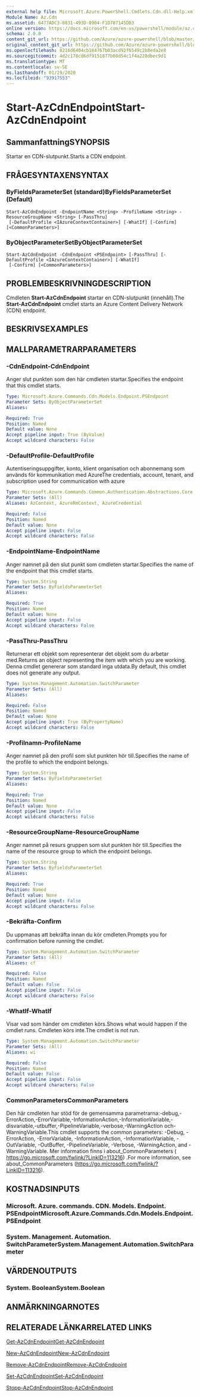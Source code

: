 ```yaml
---
external help file: Microsoft.Azure.PowerShell.Cmdlets.Cdn.dll-Help.xml
Module Name: Az.Cdn
ms.assetid: 6477ADC3-0831-493D-8904-F1D787145DD3
online version: https://docs.microsoft.com/en-us/powershell/module/az.cdn/start-azcdnendpoint
schema: 2.0.0
content_git_url: https://github.com/Azure/azure-powershell/blob/master/src/Cdn/Cdn/help/Start-AzCdnEndpoint.md
original_content_git_url: https://github.com/Azure/azure-powershell/blob/master/src/Cdn/Cdn/help/Start-AzCdnEndpoint.md
ms.openlocfilehash: 8216d6404cb184767b03acd92f6549c2b8eda2e8
ms.sourcegitcommit: 4d2c178cd6df9151877b08d54c1f4a228dbec9d1
ms.translationtype: MT
ms.contentlocale: sv-SE
ms.lasthandoff: 01/29/2020
ms.locfileid: "93917553"
---
```

# <span data-ttu-id="1e974-101">Start-AzCdnEndpoint</span><span class="sxs-lookup"><span data-stu-id="1e974-101">Start-AzCdnEndpoint</span></span>

## <span data-ttu-id="1e974-102">Sammanfattning</span><span class="sxs-lookup"><span data-stu-id="1e974-102">SYNOPSIS</span></span>
<span data-ttu-id="1e974-103">Startar en CDN-slutpunkt.</span><span class="sxs-lookup"><span data-stu-id="1e974-103">Starts a CDN endpoint.</span></span>

## <span data-ttu-id="1e974-104">FRÅGESYNTAXEN</span><span class="sxs-lookup"><span data-stu-id="1e974-104">SYNTAX</span></span>

### <span data-ttu-id="1e974-105">ByFieldsParameterSet (standard)</span><span class="sxs-lookup"><span data-stu-id="1e974-105">ByFieldsParameterSet (Default)</span></span>
```
Start-AzCdnEndpoint -EndpointName <String> -ProfileName <String> -ResourceGroupName <String> [-PassThru]
 [-DefaultProfile <IAzureContextContainer>] [-WhatIf] [-Confirm] [<CommonParameters>]
```

### <span data-ttu-id="1e974-106">ByObjectParameterSet</span><span class="sxs-lookup"><span data-stu-id="1e974-106">ByObjectParameterSet</span></span>
```
Start-AzCdnEndpoint -CdnEndpoint <PSEndpoint> [-PassThru] [-DefaultProfile <IAzureContextContainer>] [-WhatIf]
 [-Confirm] [<CommonParameters>]
```

## <span data-ttu-id="1e974-107">PROBLEMBESKRIVNING</span><span class="sxs-lookup"><span data-stu-id="1e974-107">DESCRIPTION</span></span>
<span data-ttu-id="1e974-108">Cmdleten **Start-AzCdnEndpoint** startar en CDN-slutpunkt (innehåll).</span><span class="sxs-lookup"><span data-stu-id="1e974-108">The **Start-AzCdnEndpoint** cmdlet starts an Azure Content Delivery Network (CDN) endpoint.</span></span>

## <span data-ttu-id="1e974-109">BESKRIVS</span><span class="sxs-lookup"><span data-stu-id="1e974-109">EXAMPLES</span></span>

## <span data-ttu-id="1e974-110">MALLPARAMETRAR</span><span class="sxs-lookup"><span data-stu-id="1e974-110">PARAMETERS</span></span>

### <span data-ttu-id="1e974-111">-CdnEndpoint</span><span class="sxs-lookup"><span data-stu-id="1e974-111">-CdnEndpoint</span></span>
<span data-ttu-id="1e974-112">Anger slut punkten som den här cmdleten startar.</span><span class="sxs-lookup"><span data-stu-id="1e974-112">Specifies the endpoint that this cmdlet starts.</span></span>

```yaml
Type: Microsoft.Azure.Commands.Cdn.Models.Endpoint.PSEndpoint
Parameter Sets: ByObjectParameterSet
Aliases:

Required: True
Position: Named
Default value: None
Accept pipeline input: True (ByValue)
Accept wildcard characters: False
```

### <span data-ttu-id="1e974-113">-DefaultProfile</span><span class="sxs-lookup"><span data-stu-id="1e974-113">-DefaultProfile</span></span>
<span data-ttu-id="1e974-114">Autentiseringsuppgifter, konto, klient organisation och abonnemang som används för kommunikation med Azure</span><span class="sxs-lookup"><span data-stu-id="1e974-114">The credentials, account, tenant, and subscription used for communication with azure</span></span>

```yaml
Type: Microsoft.Azure.Commands.Common.Authentication.Abstractions.Core.IAzureContextContainer
Parameter Sets: (All)
Aliases: AzContext, AzureRmContext, AzureCredential

Required: False
Position: Named
Default value: None
Accept pipeline input: False
Accept wildcard characters: False
```

### <span data-ttu-id="1e974-115">-EndpointName</span><span class="sxs-lookup"><span data-stu-id="1e974-115">-EndpointName</span></span>
<span data-ttu-id="1e974-116">Anger namnet på den slut punkt som cmdleten startar.</span><span class="sxs-lookup"><span data-stu-id="1e974-116">Specifies the name of the endpoint that this cmdlet starts.</span></span>

```yaml
Type: System.String
Parameter Sets: ByFieldsParameterSet
Aliases:

Required: True
Position: Named
Default value: None
Accept pipeline input: False
Accept wildcard characters: False
```

### <span data-ttu-id="1e974-117">-PassThru</span><span class="sxs-lookup"><span data-stu-id="1e974-117">-PassThru</span></span>
<span data-ttu-id="1e974-118">Returnerar ett objekt som representerar det objekt som du arbetar med.</span><span class="sxs-lookup"><span data-stu-id="1e974-118">Returns an object representing the item with which you are working.</span></span>
<span data-ttu-id="1e974-119">Denna cmdlet genererar som standard inga utdata.</span><span class="sxs-lookup"><span data-stu-id="1e974-119">By default, this cmdlet does not generate any output.</span></span>

```yaml
Type: System.Management.Automation.SwitchParameter
Parameter Sets: (All)
Aliases:

Required: False
Position: Named
Default value: None
Accept pipeline input: True (ByPropertyName)
Accept wildcard characters: False
```

### <span data-ttu-id="1e974-120">-Profilnamn</span><span class="sxs-lookup"><span data-stu-id="1e974-120">-ProfileName</span></span>
<span data-ttu-id="1e974-121">Anger namnet på den profil som slut punkten hör till.</span><span class="sxs-lookup"><span data-stu-id="1e974-121">Specifies the name of the profile to which the endpoint belongs.</span></span>

```yaml
Type: System.String
Parameter Sets: ByFieldsParameterSet
Aliases:

Required: True
Position: Named
Default value: None
Accept pipeline input: False
Accept wildcard characters: False
```

### <span data-ttu-id="1e974-122">-ResourceGroupName</span><span class="sxs-lookup"><span data-stu-id="1e974-122">-ResourceGroupName</span></span>
<span data-ttu-id="1e974-123">Anger namnet på resurs gruppen som slut punkten hör till.</span><span class="sxs-lookup"><span data-stu-id="1e974-123">Specifies the name of the resource group to which the endpoint belongs.</span></span>

```yaml
Type: System.String
Parameter Sets: ByFieldsParameterSet
Aliases:

Required: True
Position: Named
Default value: None
Accept pipeline input: False
Accept wildcard characters: False
```

### <span data-ttu-id="1e974-124">-Bekräfta</span><span class="sxs-lookup"><span data-stu-id="1e974-124">-Confirm</span></span>
<span data-ttu-id="1e974-125">Du uppmanas att bekräfta innan du kör cmdleten.</span><span class="sxs-lookup"><span data-stu-id="1e974-125">Prompts you for confirmation before running the cmdlet.</span></span>

```yaml
Type: System.Management.Automation.SwitchParameter
Parameter Sets: (All)
Aliases: cf

Required: False
Position: Named
Default value: False
Accept pipeline input: False
Accept wildcard characters: False
```

### <span data-ttu-id="1e974-126">-WhatIf</span><span class="sxs-lookup"><span data-stu-id="1e974-126">-WhatIf</span></span>
<span data-ttu-id="1e974-127">Visar vad som händer om cmdleten körs.</span><span class="sxs-lookup"><span data-stu-id="1e974-127">Shows what would happen if the cmdlet runs.</span></span>
<span data-ttu-id="1e974-128">Cmdleten körs inte.</span><span class="sxs-lookup"><span data-stu-id="1e974-128">The cmdlet is not run.</span></span>

```yaml
Type: System.Management.Automation.SwitchParameter
Parameter Sets: (All)
Aliases: wi

Required: False
Position: Named
Default value: False
Accept pipeline input: False
Accept wildcard characters: False
```

### <span data-ttu-id="1e974-129">CommonParameters</span><span class="sxs-lookup"><span data-stu-id="1e974-129">CommonParameters</span></span>
<span data-ttu-id="1e974-130">Den här cmdleten har stöd för de gemensamma parametrarna:-debug,-ErrorAction,-ErrorVariable,-InformationAction,-InformationVariable,-disvariable,-utbuffer,-PipelineVariable,-verbose,-WarningAction och-WarningVariable.</span><span class="sxs-lookup"><span data-stu-id="1e974-130">This cmdlet supports the common parameters: -Debug, -ErrorAction, -ErrorVariable, -InformationAction, -InformationVariable, -OutVariable, -OutBuffer, -PipelineVariable, -Verbose, -WarningAction, and -WarningVariable.</span></span> <span data-ttu-id="1e974-131">Mer information finns i about_CommonParameters ( https://go.microsoft.com/fwlink/?LinkID=113216) .</span><span class="sxs-lookup"><span data-stu-id="1e974-131">For more information, see about_CommonParameters (https://go.microsoft.com/fwlink/?LinkID=113216).</span></span>

## <span data-ttu-id="1e974-132">KOSTNADS</span><span class="sxs-lookup"><span data-stu-id="1e974-132">INPUTS</span></span>

### <span data-ttu-id="1e974-133">Microsoft. Azure. commands. CDN. Models. Endpoint. PSEndpoint</span><span class="sxs-lookup"><span data-stu-id="1e974-133">Microsoft.Azure.Commands.Cdn.Models.Endpoint.PSEndpoint</span></span>

### <span data-ttu-id="1e974-134">System. Management. Automation. SwitchParameter</span><span class="sxs-lookup"><span data-stu-id="1e974-134">System.Management.Automation.SwitchParameter</span></span>

## <span data-ttu-id="1e974-135">VÄRDEN</span><span class="sxs-lookup"><span data-stu-id="1e974-135">OUTPUTS</span></span>

### <span data-ttu-id="1e974-136">System. Boolean</span><span class="sxs-lookup"><span data-stu-id="1e974-136">System.Boolean</span></span>

## <span data-ttu-id="1e974-137">ANMÄRKNINGAR</span><span class="sxs-lookup"><span data-stu-id="1e974-137">NOTES</span></span>

## <span data-ttu-id="1e974-138">RELATERADE LÄNKAR</span><span class="sxs-lookup"><span data-stu-id="1e974-138">RELATED LINKS</span></span>

[<span data-ttu-id="1e974-139">Get-AzCdnEndpoint</span><span class="sxs-lookup"><span data-stu-id="1e974-139">Get-AzCdnEndpoint</span></span>](./Get-AzCdnEndpoint.md)

[<span data-ttu-id="1e974-140">New-AzCdnEndpoint</span><span class="sxs-lookup"><span data-stu-id="1e974-140">New-AzCdnEndpoint</span></span>](./New-AzCdnEndpoint.md)

[<span data-ttu-id="1e974-141">Remove-AzCdnEndpoint</span><span class="sxs-lookup"><span data-stu-id="1e974-141">Remove-AzCdnEndpoint</span></span>](./Remove-AzCdnEndpoint.md)

[<span data-ttu-id="1e974-142">Set-AzCdnEndpoint</span><span class="sxs-lookup"><span data-stu-id="1e974-142">Set-AzCdnEndpoint</span></span>](./Set-AzCdnEndpoint.md)

[<span data-ttu-id="1e974-143">Stopp-AzCdnEndpoint</span><span class="sxs-lookup"><span data-stu-id="1e974-143">Stop-AzCdnEndpoint</span></span>](./Stop-AzCdnEndpoint.md)


